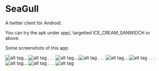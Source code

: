 SeaGull
=======
A twitter client for Android.

You can try the apk under app/, targetted ICE_CREAM_SANWIDCH or above.

Some screenshots of this app:

![alt tag](https://github.com/ShawnOceanHu/screenshots/blob/master/Seagull/Screenshot_2014-09-08-10-45-27.png)....![alt tag](https://github.com/ShawnOceanHu/screenshots/blob/master/Seagull/Screenshot_2014-09-08-10-49-06.png)
.
.
.
![alt tag](https://github.com/ShawnOceanHu/screenshots/blob/master/Seagull/Screenshot_2014-09-08-10-49-23.png)....![alt tag](https://github.com/ShawnOceanHu/screenshots/blob/master/Seagull/Screenshot_2014-09-08-10-49-33.png)
.
.
.
![alt tag](https://github.com/ShawnOceanHu/screenshots/blob/master/Seagull/Screenshot_2014-09-08-10-49-48.png)....![alt tag](https://github.com/ShawnOceanHu/screenshots/blob/master/Seagull/Screenshot_2014-09-08-10-50-28.png)
.
.
.
![alt tag](https://github.com/ShawnOceanHu/screenshots/blob/master/Seagull/Screenshot_2014-09-08-10-50-43.png)....![alt tag](https://github.com/ShawnOceanHu/screenshots/blob/master/Seagull/Screenshot_2014-09-08-10-51-26.png)
.
.
.
![alt tag](https://github.com/ShawnOceanHu/screenshots/blob/master/Seagull/Screenshot_2014-09-08-10-52-02.png)
